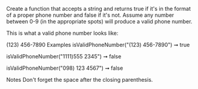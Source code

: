 Create a function that accepts a string and returns true if it's in the format of a proper phone number and false if it's not. Assume any number between 0-9 (in the appropriate spots) will produce a valid phone number.

This is what a valid phone number looks like:

(123) 456-7890
Examples
isValidPhoneNumber("(123) 456-7890") ➞ true

isValidPhoneNumber("1111)555 2345") ➞ false

isValidPhoneNumber("098) 123 4567") ➞ false

Notes
Don't forget the space after the closing parenthesis.